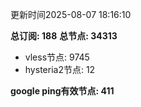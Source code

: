 更新时间2025-08-07 18:16:10

**总订阅: 188**
**总节点: 34313**
- vless节点: 9745
- hysteria2节点: 12

**google ping有效节点: 411**
